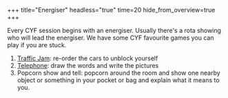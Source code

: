 +++
title="Energiser"
headless="true"
time=20
hide_from_overview=true
+++

Every CYF session begins with an energiser. Usually there's a rota showing who will lead the energiser. We have some CYF favourite games you can play if you are stuck.

1. [Traffic Jam](https://www.dr-mikes-math-games-for-kids.com/online-traffic-jam-game.html): re-order the cars to unblock yourself
2. [Telephone](https://garticphone.com/): draw the words and write the pictures
3. Popcorn show and tell: popcorn around the room and show one nearby object or something in your pocket or bag and explain what it means to you.
